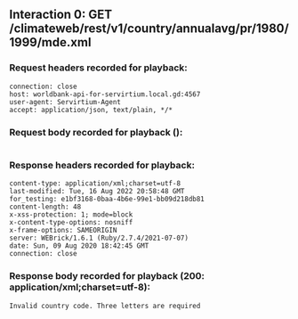 ## Interaction 0: GET /climateweb/rest/v1/country/annualavg/pr/1980/1999/mde.xml
### Request headers recorded for playback:

```
connection: close
host: worldbank-api-for-servirtium.local.gd:4567
user-agent: Servirtium-Agent
accept: application/json, text/plain, */*
```

### Request body recorded for playback ():

```

```

### Response headers recorded for playback:

```
content-type: application/xml;charset=utf-8
last-modified: Tue, 16 Aug 2022 20:58:48 GMT
for_testing: e1bf3168-0baa-4b6e-99e1-bb09d218db81
content-length: 48
x-xss-protection: 1; mode=block
x-content-type-options: nosniff
x-frame-options: SAMEORIGIN
server: WEBrick/1.6.1 (Ruby/2.7.4/2021-07-07)
date: Sun, 09 Aug 2020 18:42:45 GMT
connection: close
```

### Response body recorded for playback (200: application/xml;charset=utf-8):

```
Invalid country code. Three letters are required
```
